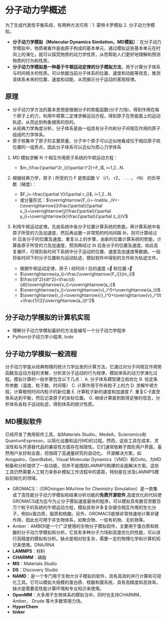 # 分子动力学概述

为了生成代表性平衡系综，有两种方法可用：1. 蒙特卡罗模拟 2. 分子动力学模拟。

- **分子动力学模拟（Molecular Dynamics Similation，MD模拟）**：在分子动力学模拟中，物质被看作是由原子构成的基本单元，通过模拟这些基本单元在时间上的演化，就可以探究物质的动力学性质，从而帮助人们更好地理解和预测物质的行为和性质。
- **分子动力学模拟是一种基于牛顿运动定律的分子模拟方法**，用于计算分子体系与时间相关的性质。可以依据当前分子体系的位置、速度和动能等信息，推测该体系未来的位置、速度和动能，从而揭示分子运动的客观规律。

## 原理

- 分子动力学方法的基本思想是根据分子的势能函数(分子力场)，得到作用在每个原子上的力，利用牛顿第二定律求解运动方程，得到原子在势能面上的运动轨迹，从而达到构象搜索的目的。
- 从经典力学角度分析，分子体系是由一组具有分子内和分子间相互作用的原子组成的力学体系。
- 原子核集中了原子的主要质量，分子中个原子可以近似地看成位于相应原子核位置的一组质点，因此分子体系可以近似为质心力学体系

1. MD 模拟求解 N 个相互作用原子系统的牛顿运动方程：

   - $m_i\frac{\partial^2r_i}{\partial t^2}=F_i$, i=1,2...N.
2. 根据经典力学，原子 i 所受的力 F 是势函数 V （r1， r2， . . . ， rN） 的负导数（梯度）：

   - $F_i=-\frac{\partial V}{\partial r_i}$, i=1,2...N.
   - 或分量形式：$\overrightarrow{F_i}=-\nabla _iV=-(\overrightarrow{i}\frac{\partial}{\partial x_i}+\overrightarrow{j}\frac{\partial}{\partial y_i}+\overrightarrow{k}\frac{\partial}{\partial z_i})V$
3. 利用牛顿运动定律。先由系统中各分子位置计算系统的势能，再计算系统中各原子所受的力及加速度，然后再设置一非常短的时间间隔 δt，则可计算经过 δt 后各分子的位置及速度。重复以上的步骤，由新的位置计算系统的势能，计算各原子所受的力及加速度，预测再经过 δt 后各分子的位置及速度。如此反复循环，可得到各时间下系统中分子运动的位置、速度及加速度等数据。一般将各时间下的分子位置称为运动轨迹，模拟软件中得到的文件称为轨迹文件。

   - 根据牛顿运动定律，原子 i 经时间 t 后的速度 $\overrightarrow{v}$  和位置 $\overrightarrow{r}$
   - $\overrightarrow{a_i}=\frac{\overrightarrow{F_i}}{m_i}$
   - $\frac{d^2}{dt^2}=\frac{d}{dt}\overrightarrow{v_i}=\overrightarrow{a_i}$
   - $\overrightarrow{v_i}=\overrightarrow{v}_i^0+\overrightarrow{a_i}t$
   - $\overrightarrow{r_i}=\overrightarrow{r}_i^0+\overrightarrow{v}_i^0t+\frac{1}{2}\overrightarrow{a_i}t^2$

## 分子动力学模拟的计算机实现

- 理解分子动力学模拟最好的方法是编写一个分子动力学程序
- Python分子动力学小程序, todo

## 分子动力学模拟一般流程

分子动力学是从经典物理的统计力学出发的计算方法，它通过对分子间相互作用势函数及运动方程的求解，分析其分子运动的行为规律，模拟体系的动力学演化过程。模拟计算的一般步骤包含以下几点：
A. 分子体系模型建立和优化
B. 给定条件参数（温度、粒子数、时间等）
C. 计算作用于所有粒子上的力
D. 求解牛顿方程，计算极短时间内粒子的新位置
E. 计算粒子新的速度和加速度
F. 重复C-E直至体系达到平衡，然后记录原子的坐标位置。
G. 继续计算直到取得足够的信息，分析体系各粒子运动轨迹，得到体系的统计性质。

## MD模拟软件

已经开发了商用软件工具，如Materials Studio，MedeA，Scienomics和QuantumEspresso，以简化设置和运行MD的过程。然而，这些工具在成本、灵活性和与开源替代品的兼容性方面存在局限性。它们通常依赖于图形用户界面，虽然用户友好和全面，但阻碍了高通量研究的自动化。 开源解决方案，如Avogadro，OpenBabel，Visual Molecular Dynamics（VMD）和Ovito，为MD制备和分析提供了一些功能，但并不是围绕LAMMPS构建的全面解决方案。这些工具仍然需要人工努力来弥补模拟工作流程中的差距，特别是在涉及LAMMPS模拟初始化的领域。

- GROMACS：（GROningen MAchine for Chemistry Simulation）是一款集成了高性能分子动力学模拟和结果分析功能的**免费开源软件**,高度优化的代码使GROMACS成为迄今为止分子模拟速度最快的程序。可以模拟具有数百至数百万个粒子的系统的牛顿运动方程，模拟具有许多复杂键合相互作用的生化分子，例如s蛋白质，脂质和核酸。另外，GROMACS能够⾮常快速地计算⾮键作⽤，因此也可⽤于⾮⽣物体系，如聚合物、⼀些有机物、⽆机物等。
- Amber：AMBER是一个广泛使用的生物分子模拟软件，主要用于蛋白质和核酸的分子动力学模拟和分析。它具有多种分子力场和高度优化的性能，可以进行高精度的模拟和分析。缺点是相对较复杂，需要一定的物理化学和计算机知识来使用。DNA/RNA
- **LAMMPS**：材料
- **CHARMM**：磷脂
- **MS**：Materials Studio
- **DS**：Discovery Studio
- **NAMD**：是一个专门用于生物大分子模拟的软件，具有高效的并行计算和可视化工具。它可以模拟大规模的蛋白质、核酸和膜系统，具有高精度和高效率。缺点是需要高性能计算环境和专业知识来使用。
- **OpenMM**：大多用于生物体系的模拟当中，同时也支持CHARMM， Amber， Drude 等大多数常用力场。
- **HyperChem**
- **tinker**
